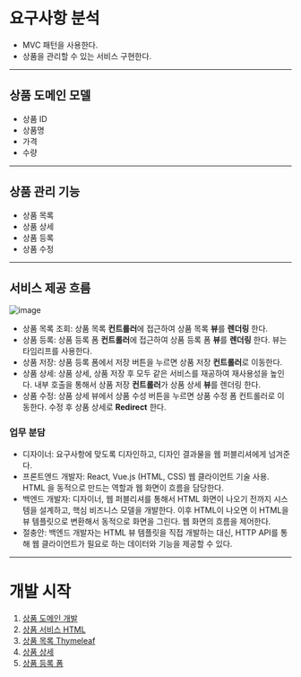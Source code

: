 # 요구사항 분석  
- MVC 패턴을 사용한다.  
- 상품을 관리할 수 있는 서비스 구현한다.  
---
## 상품 도메인 모델  
- 상품 ID
- 상품명
- 가격
- 수량
---
## 상품 관리 기능
- 상품 목록
- 상품 상세
- 상품 등록
- 상품 수정
---
## 서비스 제공 흐름
![image](https://github.com/kyungshik/item-service/assets/98220653/553ee8d6-69a3-4074-b3f8-b7ff6728beb6)
- 상품 목록 조회: 상품 목록 **컨트롤러**에 접근하여 상품 목록 **뷰**를 **렌더링** 한다.
- 상품 등록: 상품 등록 폼 **컨트롤러**에 접근하여 상품 등록 폼 **뷰**를 **렌더링** 한다. 뷰는 타임리프를 사용한다.
- 상품 저장: 상품 등록 폼에서 저장 버튼을 누르면 상품 저장 **컨트롤러**로 이동한다.
- 상품 상세: 상품 상세, 상품 저장 후 모두 같은 서비스를 재공하여 재사용성을 높인다. 내부 호출을 통해서 상품 저장 **컨트롤러**가 상품 상세 **뷰**를 렌더링 한다.
- 상품 수정: 상품 상세 뷰에서 상품 수성 버튼을 누르면 상품 수정 폼 컨트롤러로 이동한다. 수정 후 상품 상세로 **Redirect** 한다.

### 업무 분담
- 디자이너: 요구사항에 맞도록 디자인하고, 디자인 결과물을 웹 퍼블리셔에게 넘겨준다.
- 프론트엔드 개발자: React, Vue.js (HTML, CSS) 웹 클라이언트 기술 사용. HTML 을 동적으로 만드는 역할과 웹 화면이 흐름을 담당한다. 
- 백엔드 개발자: 디자이너, 웹 퍼블리셔를 통해서 HTML 화면이 나오기 전까지 시스템을 설계하고, 핵심 비즈니스 모델을 개발한다. 이후 HTML이 나오면 이 HTML을 뷰 템플릿으로 변환해서 동적으로 화면을 그린다. 웹 화면의 흐름을 제어한다.
- 절충안: 백엔드 개발자는 HTML 뷰 템플릿을 직접 개발하는 대신, HTTP API를 통해 웹 클라이언트가 필요로 하는 데이터와 기능을 제공할 수 있다.
---

# 개발 시작
1. [상품 도메인 개발](note/7-3.md)
2. [상품 서비스 HTML](note/7-4.md)
3. [상품 목록 Thymeleaf](note/7-5.md)
4. [상품 상세](note/7-6.md)
5. [상품 등록 폼](note/7-7.md)